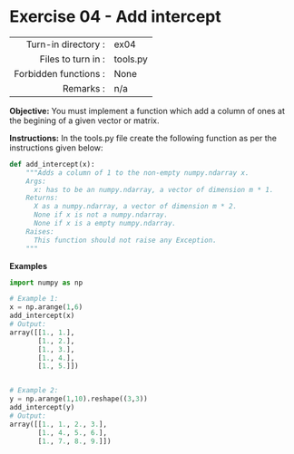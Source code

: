 # Exercise 04 - Add intercept

|                         |                    |
| -----------------------:| ------------------ |
|   Turn-in directory :   |  ex04              |
|   Files to turn in :    |  tools.py          |
|   Forbidden functions : |  None              |
|   Remarks :             |  n/a               |

**Objective:**
You must implement a function which add a column of ones at the begining of a given vector or matrix.  


**Instructions:**
In the tools.py file create the following function as per the instructions given below:
```python
def add_intercept(x):
    """Adds a column of 1 to the non-empty numpy.ndarray x.
    Args:
      x: has to be an numpy.ndarray, a vector of dimension m * 1.
    Returns:
      X as a numpy.ndarray, a vector of dimension m * 2.
      None if x is not a numpy.ndarray.
      None if x is a empty numpy.ndarray.
    Raises:
      This function should not raise any Exception.
    """
```

**Examples**

```python
import numpy as np

# Example 1:
x = np.arange(1,6)
add_intercept(x)
# Output:
array([[1., 1.],
       [1., 2.],
       [1., 3.],
       [1., 4.],
       [1., 5.]])


# Example 2:
y = np.arange(1,10).reshape((3,3))
add_intercept(y)
# Output:
array([[1., 1., 2., 3.],
       [1., 4., 5., 6.],
       [1., 7., 8., 9.]])
```
